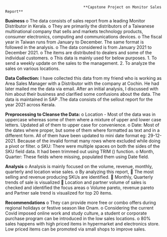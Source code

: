                                        **Capstone Project on Monitor Sales Report**
                                       
**Business**
    o The data consists of sales report from a leading Monitor Distributor in Kerala.
    o They are primarily the distributors of a Taiwanese multinational company that sells and markets technology products, consumer electronics, computing and communications devices.
    o The fiscal year in Taiwan runs from January to December. The same format is followed in the analysis.
    o The data considered is from January 2021 to December 2021.
    o The items are distributed to dealers and some of the individual customers.
    o This data is mainly used for below purposes.
      1. To send a weekly update on the sales to the management.
      2. To analyze the sales on various locations.
      
**Data Collection:**
      I have collected this data from my friend who is working as Area Sales Manager with a Distributor with the company at Cochin.  He had later mailed me the data via email. After an initial analysis, I discussed with him about their business and clarified some confusions about the data.
      The data is maintained in SAP .The data consists of the sellout report for the year 2021 across Kerala.
      
**Preprocessing to Cleanse the Data:**
      o Location - Most of the data was in uppercase whereas some of them where a mixture of upper and lower case letters. Updated all of them to upper case for convenience.
      o Date: Most of the dates where proper, but some of them where formatted as text and in a different form. All of them have been updated to mini date format eg: 29-12-          2021. Because of the invalid format many rows where excluded while doing a pivot or filter.
      o SKU: There were multiple spaces on both the sides of the SKU field data. It had been trimmed out using TRIM () function.
      o Month, Quarter: These fields where missing, populated them using Date field.
      
**Analysis**
      o Analysis is mainly focused on the volume, revenue, monthly, quarterly and location wise sales.
      o By analyzing this report,
           The most selling and revenue producing SKUs are identified.
           Monthly, Quarterly trends of sale is visualized
           Location and partner volume of sales is checked and identified the focus areas
      o Volume pareto, revenue pareto and Partner sale trend is visualized for top 20 items.
      
**Recommendations**
      o They can provide more free or combo offers during regional holidays or festive season like Onam.
      o Considering the current Covid imposed online work and study culture, a student or corporate purchase program can be introduced in the low sales locations.
      o 80% sales happens with high priced items in hypermarket and electronics store. Low priced items can be promoted via small shops to improve sales.
